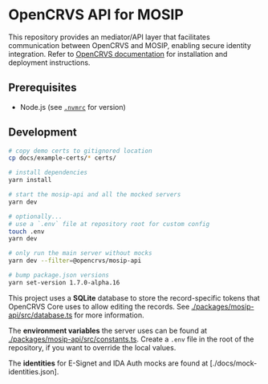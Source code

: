 # OpenCRVS API for MOSIP

This repository provides an mediator/API layer that facilitates communication between OpenCRVS and MOSIP, enabling secure identity integration. Refer to [OpenCRVS documentation](https://documentation.opencrvs.org/technology/interoperability/national-id-client) for installation and deployment instructions.

## Prerequisites

- Node.js (see [`.nvmrc`](./.nvmrc) for version)

## Development

```sh
# copy demo certs to gitignored location
cp docs/example-certs/* certs/

# install dependencies
yarn install

# start the mosip-api and all the mocked servers
yarn dev

# optionally...
# use a `.env` file at repository root for custom config
touch .env
yarn dev

# only run the main server without mocks
yarn dev --filter=@opencrvs/mosip-api

# bump package.json versions
yarn set-version 1.7.0-alpha.16
```

This project uses a **SQLite** database to store the record-specific tokens that OpenCRVS Core uses to allow editing the records. See [./packages/mosip-api/src/database.ts](./packages/mosip-api/src/database.ts) for more information.

The **environment variables** the server uses can be found at [./packages/mosip-api/src/constants.ts](./packages/mosip-api/src/constants.ts). Create a `.env` file in the root of the repository, if you want to override the local values.

The **identities** for E-Signet and IDA Auth mocks are found at [./docs/mock-identities.json].
